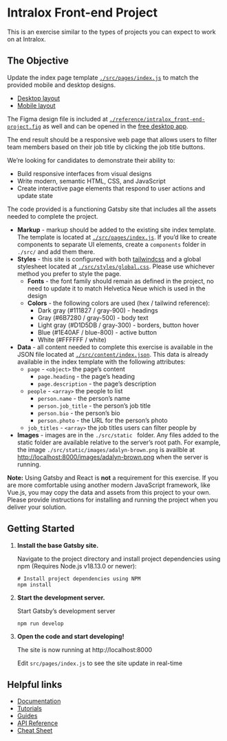 # Intralox Front-end Project

This is an exercise similar to the types of projects you can expect to work on at Intralox.

## The Objective

Update the index page template [`./src/pages/index.js`](./src/pages/index.js) to match the provided mobile and desktop designs.

* [Desktop layout](https://www.figma.com/proto/CDlwVork7LnPaME50JEDRS/Intralox%3A-Front-end-Project?page-id=0%3A1&node-id=2%3A174&viewport=334%2C48%2C1&scaling=min-zoom&starting-point-node-id=2%3A174)
* [Mobile layout](https://www.figma.com/proto/CDlwVork7LnPaME50JEDRS/Intralox%3A-Front-end-Project?page-id=0%3A1&node-id=2%3A343&viewport=334%2C48%2C1&scaling=min-zoom&starting-point-node-id=2%3A343)

The Figma design file is included at [`./reference/intralox_front-end-project.fig`](./reference/intralox_front-end-project.fig) as well and can be opened in the [free desktop app](https://www.figma.com/downloads/).

The end result should be a responsive web page that allows users to filter team members based on their job title by clicking the job title buttons.

We’re looking for candidates to demonstrate their ability to:

* Build responsive interfaces from visual designs
* Write modern, semantic HTML, CSS, and JavaScript
* Create interactive page elements that respond to user actions and update state

The code provided is a functioning Gatsby site that includes all the assets needed to complete the project.

* **Markup** - markup should be added to the existing site index template. The template is located at [`./src/pages/index.js`](./src/pages/index.js). If you’d like to create components to separate UI elements, create a `components` folder in `./src/` and add them there.
* **Styles** - this site is configured with both [tailwindcss](https://tailwindcss.com/docs) and a global stylesheet located at [`./src/styles/global.css`](./src/styles/global.css). Please use whichever method you prefer to style the page.
  * **Fonts** - the font family should remain as defined in the project, no need to update it to match Helvetica Neue which is used in the design
  * **Colors** - the following colors are used (hex / tailwind reference):
    * Dark gray (#111827 / gray-900) - headings
    * Gray (#6B7280 / gray-500) - body text
    * Light gray (#D1D5DB / gray-300) - borders, button hover
    * Blue (#1E40AF / blue-800) - active button
    * White (#FFFFFF / white)
* **Data** - all content needed to complete this exercise is available in the JSON file located at [`./src/content/index.json`](./src/content/index.json). This data is already available in the index template with the following attributes:
  * `page` - `<object>` the page’s content
    * `page.heading` - the page’s heading
    * `page.description` - the page’s description
  * `people` - `<array>` the people to list
    * `person.name` - the person’s name
    * `person.job_title` - the person’s job title
    * `person.bio` - the person’s bio
    * `person.photo` - the URL for the person’s photo
  * `job_titles` - `<array>` the job titles users can filter people by
* **Images** - images are in the `./src/static ` folder. Any files added to the static folder are available relative to the server’s root path. For example, the image `./src/static/images/adalyn-brown.png` is availble at [http://localhost:8000/images/adalyn-brown.png](http://localhost:8000/assets/adalyn-brown.png) when the server is running.

**Note:** Using Gatsby and React is **not** a requirement for this exercise. If you are more comfortable using another modern JavaScript framework, like Vue.js, you may copy the data and assets from this project to your own. Please provide instructions for installing and running the project when you deliver your solution.

## Getting Started

1. **Install the base Gatsby site.**

    Navigate to the project directory and install project dependencies using npm (Requires Node.js v18.13.0 or newer):

    ```shell
    # Install project dependencies using NPM
    npm install
    ```

2. **Start the development server.**

    Start Gatsby’s development server

    ```shell
    npm run develop
    ```

3. **Open the code and start developing!**

    The site is now running at http://localhost:8000

    Edit `src/pages/index.js` to see the site update in real-time

## Helpful links

* [Documentation](https://www.gatsbyjs.com/docs/)
* [Tutorials](https://www.gatsbyjs.com/docs/tutorial/)
* [Guides](https://www.gatsbyjs.com/docs/how-to/)
* [API Reference](https://www.gatsbyjs.com/docs/api-reference/)
* [Cheat Sheet](https://www.gatsbyjs.com/docs/cheat-sheet/)
